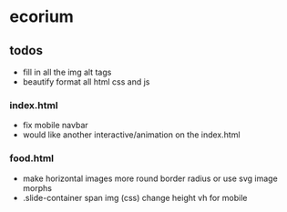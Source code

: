 # ecorium

## todos
- fill in all the img alt tags
- beautify format all html css and js

### index.html
- fix mobile navbar
- would like another interactive/animation on the index.html

### food.html
- make horizontal images more round border radius or use svg image morphs
- .slide-container span img (css) change height vh for mobile